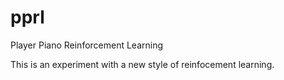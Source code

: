 pprl
====

Player Piano Reinforcement Learning

This is an experiment with a new style of reinfocement learning.


